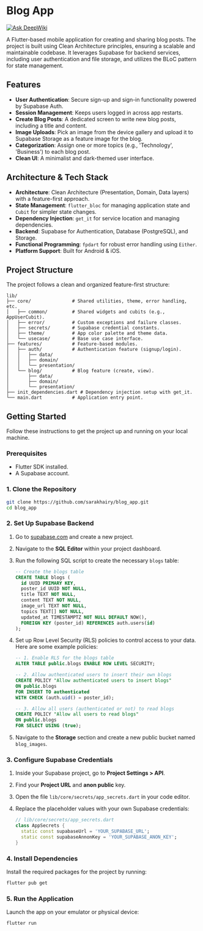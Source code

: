 # Blog App
[![Ask DeepWiki](https://devin.ai/assets/askdeepwiki.png)](https://deepwiki.com/Sarakhairy/blog_app)

A Flutter-based mobile application for creating and sharing blog posts. The project is built using Clean Architecture principles, ensuring a scalable and maintainable codebase. It leverages Supabase for backend services, including user authentication and file storage, and utilizes the BLoC pattern for state management.

## Features

*   **User Authentication**: Secure sign-up and sign-in functionality powered by Supabase Auth.
*   **Session Management**: Keeps users logged in across app restarts.
*   **Create Blog Posts**: A dedicated screen to write new blog posts, including a title and content.
*   **Image Uploads**: Pick an image from the device gallery and upload it to Supabase Storage as a feature image for the blog.
*   **Categorization**: Assign one or more topics (e.g., 'Technology', 'Business') to each blog post.
*   **Clean UI**: A minimalist and dark-themed user interface.

## Architecture & Tech Stack

*   **Architecture**: Clean Architecture (Presentation, Domain, Data layers) with a feature-first approach.
*   **State Management**: `flutter_bloc` for managing application state and `Cubit` for simpler state changes.
*   **Dependency Injection**: `get_it` for service location and managing dependencies.
*   **Backend**: Supabase for Authentication, Database (PostgreSQL), and Storage.
*   **Functional Programming**: `fpdart` for robust error handling using `Either`.
*   **Platform Support**: Built for Android & iOS.

## Project Structure

The project follows a clean and organized feature-first structure:

```
lib/
├── core/               # Shared utilities, theme, error handling, etc.
│   ├── common/         # Shared widgets and cubits (e.g., AppUserCubit).
│   ├── error/          # Custom exceptions and failure classes.
│   ├── secrets/        # Supabase credential constants.
│   ├── theme/          # App color palette and theme data.
│   └── usecase/        # Base use case interface.
├── features/           # Feature-based modules.
│   ├── auth/           # Authentication feature (signup/login).
│   │   ├── data/
│   │   ├── domain/
│   │   └── presentation/
│   └── blog/           # Blog feature (create, view).
│       ├── data/
│       ├── domain/
│       └── presentation/
├── init_dependencies.dart # Dependency injection setup with get_it.
└── main.dart           # Application entry point.
```

## Getting Started

Follow these instructions to get the project up and running on your local machine.

### Prerequisites

*   Flutter SDK installed.
*   A Supabase account.

### 1. Clone the Repository

```sh
git clone https://github.com/sarakhairy/blog_app.git
cd blog_app
```

### 2. Set Up Supabase Backend

1.  Go to [supabase.com](https://supabase.com) and create a new project.
2.  Navigate to the **SQL Editor** within your project dashboard.
3.  Run the following SQL script to create the necessary `blogs` table:

    ```sql
    -- Create the blogs table
    CREATE TABLE blogs (
      id UUID PRIMARY KEY,
      poster_id UUID NOT NULL,
      title TEXT NOT NULL,
      content TEXT NOT NULL,
      image_url TEXT NOT NULL,
      topics TEXT[] NOT NULL,
      updated_at TIMESTAMPTZ NOT NULL DEFAULT NOW(),
      FOREIGN KEY (poster_id) REFERENCES auth.users(id)
    );
    ```

4.  Set up Row Level Security (RLS) policies to control access to your data. Here are some example policies:

    ```sql
    -- 1. Enable RLS for the blogs table
    ALTER TABLE public.blogs ENABLE ROW LEVEL SECURITY;

    -- 2. Allow authenticated users to insert their own blogs
    CREATE POLICY "Allow authenticated users to insert blogs"
    ON public.blogs
    FOR INSERT TO authenticated
    WITH CHECK (auth.uid() = poster_id);

    -- 3. Allow all users (authenticated or not) to read blogs
    CREATE POLICY "Allow all users to read blogs"
    ON public.blogs
    FOR SELECT USING (true);
    ```

5.  Navigate to the **Storage** section and create a new public bucket named `blog_images`.

### 3. Configure Supabase Credentials

1.  Inside your Supabase project, go to **Project Settings > API**.
2.  Find your **Project URL** and **anon public** key.
3.  Open the file `lib/core/secrets/app_secrets.dart` in your code editor.
4.  Replace the placeholder values with your own Supabase credentials:

    ```dart
    // lib/core/secrets/app_secrets.dart
    class AppSecrets {
      static const supabaseUrl = 'YOUR_SUPABASE_URL';
      static const supabaseAnnonKey = 'YOUR_SUPABASE_ANON_KEY';
    }
    ```

### 4. Install Dependencies

Install the required packages for the project by running:

```sh
flutter pub get
```

### 5. Run the Application

Launch the app on your emulator or physical device:

```sh
flutter run